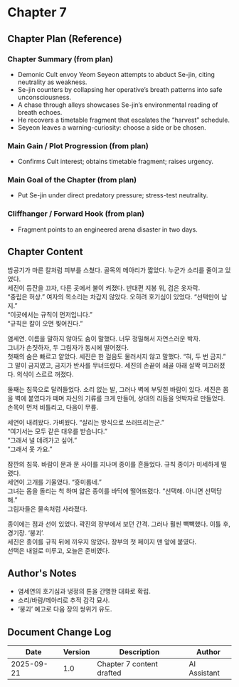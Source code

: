 # Chapter 7

## Chapter Plan (Reference)

### Chapter Summary (from plan)
- Demonic Cult envoy Yeom Seyeon attempts to abduct Se-jin, citing neutrality as weakness.
- Se-jin counters by collapsing her operative’s breath patterns into safe unconsciousness.
- A chase through alleys showcases Se-jin’s environmental reading of breath echoes.
- He recovers a timetable fragment that escalates the “harvest” schedule.
- Seyeon leaves a warning-curiosity: choose a side or be chosen.

### Main Gain / Plot Progression (from plan)
- Confirms Cult interest; obtains timetable fragment; raises urgency.

### Main Goal of the Chapter (from plan)
- Put Se-jin under direct predatory pressure; stress-test neutrality.

### Cliffhanger / Forward Hook (from plan)
- Fragment points to an engineered arena disaster in two days.

## Chapter Content

밤공기가 마른 칼처럼 피부를 스쳤다. 골목의 메아리가 짧았다. 누군가 소리를 줄이고 있었다.  
세진이 등잔을 끄자, 다른 곳에서 불이 켜졌다. 반대편 지붕 위, 검은 옷자락.  
“중립은 허상.” 여자의 목소리는 차갑지 않았다. 오히려 호기심이 있었다. “선택만이 남지.”  
“이곳에서는 규칙이 먼저입니다.”  
“규칙은 칼이 오면 찢어진다.” 

염세연. 이름을 말하지 않아도 숨이 말했다. 너무 정밀해서 자연스러운 박자.  
그녀가 손짓하자, 두 그림자가 동시에 떨어졌다.  
첫째의 숨은 빠르고 얕았다. 세진은 한 걸음도 물러서지 않고 말했다. “혀, 두 번 금지.”  
그 말이 금지였고, 금지가 반사를 무너뜨렸다. 세진의 손끝이 쇄골 아래 살짝 미끄러졌다. 의식이 스르르 꺼졌다.  

둘째는 침묵으로 달려들었다. 소리 없는 발, 그러나 벽에 부딪힌 바람이 있다. 세진은 몸을 벽에 붙였다가 떼며 자신의 기류를 크게 만들어, 상대의 리듬을 엇박자로 만들었다. 손목이 먼저 비틀리고, 다음이 무릎.  

세연이 내려왔다. 가벼웠다. “살리는 방식으로 쓰러뜨리는군.”  
“여기서는 모두 같은 대우를 받습니다.”  
“그래서 널 데려가고 싶어.”  
“그래서 못 가요.”  

잠깐의 침묵. 바람이 문과 문 사이를 지나며 종이를 흔들었다. 규칙 종이가 미세하게 떨렸다.  
세연이 고개를 기울였다. “흥미롭네.”  
그녀는 몸을 돌리는 척 하며 얇은 종이를 바닥에 떨어뜨렸다. “선택해. 아니면 선택당해.”  
그림자들은 물속처럼 사라졌다.  

종이에는 점과 선이 있었다. 곽진의 장부에서 보던 간격. 그러나 훨씬 빽빽했다. 이틀 후, 경기장. ‘붕괴’.  
세진은 종이를 규칙 뒤에 끼우지 않았다. 장부의 첫 페이지 맨 앞에 붙였다.  
선택은 내일로 미루고, 오늘은 준비였다.  

## Author's Notes
- 염세연의 호기심과 냉정의 톤을 간명한 대화로 확립.
- 소리/바람/메아리로 추적 감각 묘사.
- ‘붕괴’ 예고로 다음 장의 쌍위기 유도.

## Document Change Log
| Date       | Version | Description                       | Author       |
|------------|---------|-----------------------------------|--------------|
| 2025-09-21 | 1.0     | Chapter 7 content drafted         | AI Assistant |

